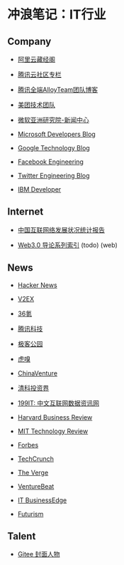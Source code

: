 # 冲浪笔记：IT行业

## Company

- [阿里云藏经阁][c1]
- [腾讯云社区专栏][c2]
- [腾讯全端AlloyTeam团队博客][c3]
- [美团技术团队][c4]
- [微软亚洲研究院-新闻中心][c5]
- [Microsoft Developers Blog][c6]
- [Google Technology Blog][c7]
- [Facebook Engineering][c8]
- [Twitter Engineering Blog][c9]
- [IBM Developer][c10]

  [c1]: https://developer.aliyun.com/ebook
  [c2]: https://cloud.tencent.com/developer/column
  [c3]: http://www.alloyteam.com/page/0/
  [c4]: https://tech.meituan.com/
  [c5]: https://www.msra.cn/zh-cn/news
  [c6]: https://devblogs.microsoft.com/
  [c7]: https://blog.google/technology
  [c8]: https://engineering.fb.com/
  [c9]: https://blog.twitter.com/engineering/en_us.html
  [c10]: https://developer.ibm.com/blog

## Internet

- [中国互联网络发展状况统计报告][i1]
- [Web3.0 导论系列索引][i2] (todo) (web)

  [i1]: http://www.cac.gov.cn/2021-02/03/c_1613923423079314.htm
  [i2]: https://rustcc.cn/article?id=632e4ecb-1b8a-477b-af4c-3e41981c7315

## News

- [Hacker News][n1]
- [V2EX][n2]
- [36氪][n3]
- [腾讯科技][n4]
- [极客公园][n5]
- [虎嗅][n6]
- [ChinaVenture][n7]
- [清科投资界][n8]
- [199IT: 中文互联网数据资讯网][n9]
- [Harvard Business Review][n10]
- [MIT Technology Review][n11]
- [Forbes][n12]
- [TechCrunch][n13]
- [The Verge][n14]
- [VentureBeat][n15]
- [IT BusinessEdge][n16]
- [Futurism][n17]

  [n1]: https://news.ycombinator.com/news
  [n2]: https://www.v2ex.com/
  [n3]: https://36kr.com/
  [n4]: https://new.qq.com/ch/tech/
  [n5]: https://www.geekpark.net/
  [n6]: https://www.huxiu.com/
  [n7]: https://www.chinaventure.com.cn/
  [n8]: https://www.pedaily.cn/
  [n9]: http://www.199it.com/
  [n10]: https://hbr.org/
  [n11]: https://www.technologyreview.com/
  [n12]: https://www.forbes.com/
  [n13]: https://techcrunch.com/
  [n14]: https://www.theverge.com/
  [n15]: https://venturebeat.com/
  [n16]: https://www.itbusinessedge.com/
  [n17]: https://futurism.com/

## Talent

- [Gitee 封面人物][t1]

  [t1]: https://gitee.com/gitee-stars
